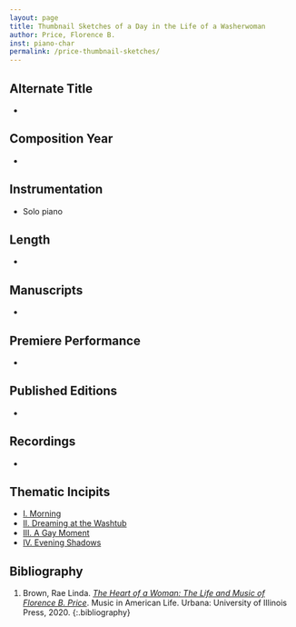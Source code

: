 ```yaml
---
layout: page
title: Thumbnail Sketches of a Day in the Life of a Washerwoman
author: Price, Florence B.
inst: piano-char
permalink: /price-thumbnail-sketches/
---
```


## Alternate Title
- 

## Composition Year
- 

## Instrumentation
- Solo piano

## Length
- 

## Manuscripts
- 

## Premiere Performance
- 

## Published Editions
- 

## Recordings
- 

## Thematic Incipits
- [I. Morning](/price-thumbnail-sketches/morning)
- [II. Dreaming at the Washtub](price-thumbnail-sketches/dreaming)
- [III. A Gay Moment](price-thumbnail-sketches/moment)
- [IV. Evening Shadows](price-thumbnail-sketches/evening)

## Bibliography
1. Brown, Rae Linda. <a href="https://www.worldcat.org/title/1122800180" target="_blank">*The Heart of a Woman: The Life and Music of Florence B. Price*</a>. Music in American Life. Urbana: University of Illinois Press, 2020.
{:.bibliography}